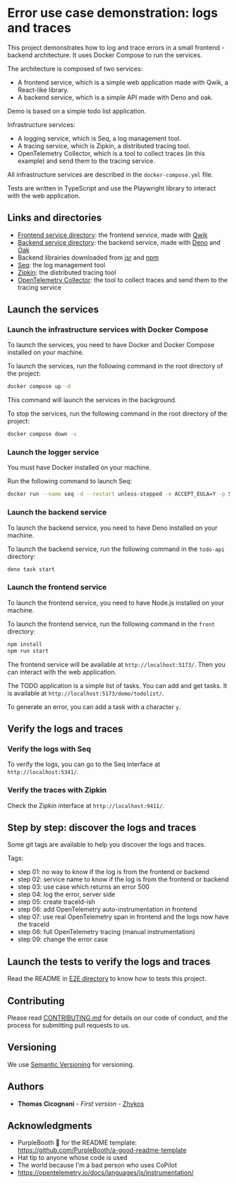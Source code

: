 # Error use case demonstration: logs and traces

This project demonstrates how to log and trace errors in a small frontend - backend architecture.
It uses Docker Compose to run the services.

The architecture is composed of two services:
- A frontend service, which is a simple web application made with Qwik, a React-like library.
- A backend service, which is a simple API made with Deno and oak.

Demo is based on a simple todo list application.

Infrastructure services:
- A logging service, which is Seq, a log management tool.
- A tracing service, which is Zipkin, a distributed tracing tool.
- OpenTelemetry Collector, which is a tool to collect traces (in this example) and send them to the tracing service.

All infrastructure services are described in the `docker-compose.yml` file.

Tests are written in TypeScript and use the Playwright library to interact with the web application.

## Links and directories

- [Frontend service directory](./front/): the frontend service, made with [Qwik](https://qwik.dev/)
- [Backend service directory](./todo-api/): the backend service, made with [Deno](https://deno.land/) and [Oak](https://oakserver.org/)
- Backend librairies downloaded from [jsr](https://jsr.io/) and [npm](https://www.npmjs.com/)
- [Seq](https://datalust.co/seq): the log management tool
- [Zipkin](https://zipkin.io/): the distributed tracing tool
- [OpenTelemetry Collector](https://opentelemetry.io/docs/collector/): the tool to collect traces and send them to the tracing service

## Launch the services

### Launch the infrastructure services with Docker Compose

To launch the services, you need to have Docker and Docker Compose installed on your machine.

To launch the services, run the following command in the root directory of the project:

```bash
docker compose up -d
```

This command will launch the services in the background.

To stop the services, run the following command in the root directory of the project:

```bash
docker compose down -v
```

### Launch the logger service

You must have Docker installed on your machine.

Run the following command to launch Seq:

```bash
docker run --name seq -d --restart unless-stopped -e ACCEPT_EULA=Y -p 5341:80 datalust/seq:latest
```

### Launch the backend service

To launch the backend service, you need to have Deno installed on your machine.

To launch the backend service, run the following command in the `todo-api` directory:

```bash
deno task start
```

### Launch the frontend service

To launch the frontend service, you need to have Node.js installed on your machine.

To launch the frontend service, run the following command in the `front` directory:

```bash
npm install
npm run start
```

The frontend service will be available at `http://localhost:5173/`. Then you can interact with the web application.

The TODO application is a simple list of tasks. You can add and get tasks. It is available at `http://localhost:5173/demo/todolist/`.

To generate an error, you can add a task with a character `y`.

## Verify the logs and traces

### Verify the logs with Seq

To verify the logs, you can go to the Seq interface at `http://localhost:5341/`.

### Verify the traces with Zipkin

Check the Zipkin interface at `http://localhost:9411/`.

## Step by step: discover the logs and traces

Some git tags are available to help you discover the logs and traces.

Tags:
- step 01: no way to know if the log is from the frontend or backend
- step 02: service name to know if the log is from the frontend or backend
- step 03: use case which returns an error 500
- step 04: log the error, server side
- step 05: create traceId-ish
- step 06: add OpenTelemetry auto-instrumentation in frontend
- step 07: use real OpenTelemetry span in frontend and the logs now have the traceId
- step 08: full OpenTelemetry tracing (manual instrumentation)
- step 09: change the error case

## Launch the tests to verify the logs and traces

Read the README in [E2E directory](./e2e/) to know how to tests this project.

## Contributing

Please read [CONTRIBUTING.md](../CONTRIBUTING.md) for details on our code
of conduct, and the process for submitting pull requests to us.

## Versioning

We use [Semantic Versioning](http://semver.org/) for versioning.

## Authors

- **Thomas Cicognani** - *First version* -
  [Zhykos](https://github.com/Zhykos)

## Acknowledgments

- PurpleBooth 🖤 for the README template: https://github.com/PurpleBooth/a-good-readme-template
- Hat tip to anyone whose code is used
- The world because I'm a bad person who uses CoPilot
- https://opentelemetry.io/docs/languages/js/instrumentation/
